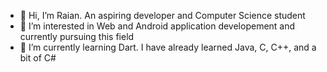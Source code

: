 - 👋 Hi, I’m Raian. An aspiring developer and Computer Science student 
- 👀 I’m interested in Web and Android application developement and currently pursuing this field
- 🌱 I’m currently learning Dart. I have already learned Java, C, C++, and a bit of C#

<!---
raianbk/raianbk is a ✨ special ✨ repository because its `README.md` (this file) appears on your GitHub profile.
You can click the Preview link to take a look at your changes.
--->
